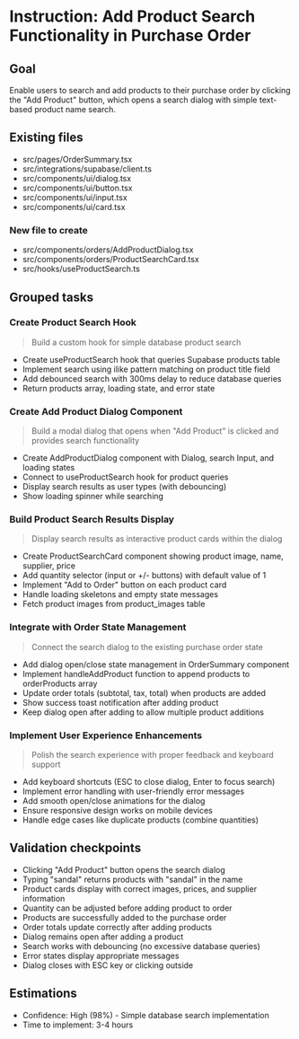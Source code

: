 # Instruction: Add Product Search Functionality in Purchase Order

## Goal

Enable users to search and add products to their purchase order by clicking the "Add Product" button, which opens a search dialog with simple text-based product name search.

## Existing files

- src/pages/OrderSummary.tsx
- src/integrations/supabase/client.ts
- src/components/ui/dialog.tsx
- src/components/ui/button.tsx
- src/components/ui/input.tsx
- src/components/ui/card.tsx

### New file to create

- src/components/orders/AddProductDialog.tsx
- src/components/orders/ProductSearchCard.tsx
- src/hooks/useProductSearch.ts

## Grouped tasks

### Create Product Search Hook

> Build a custom hook for simple database product search

- Create useProductSearch hook that queries Supabase products table
- Implement search using ilike pattern matching on product title field
- Add debounced search with 300ms delay to reduce database queries
- Return products array, loading state, and error state

### Create Add Product Dialog Component

> Build a modal dialog that opens when "Add Product" is clicked and provides search functionality

- Create AddProductDialog component with Dialog, search Input, and loading states
- Connect to useProductSearch hook for product queries
- Display search results as user types (with debouncing)
- Show loading spinner while searching

### Build Product Search Results Display

> Display search results as interactive product cards within the dialog

- Create ProductSearchCard component showing product image, name, supplier, price
- Add quantity selector (input or +/- buttons) with default value of 1
- Implement "Add to Order" button on each product card
- Handle loading skeletons and empty state messages
- Fetch product images from product_images table

### Integrate with Order State Management

> Connect the search dialog to the existing purchase order state

- Add dialog open/close state management in OrderSummary component
- Implement handleAddProduct function to append products to orderProducts array
- Update order totals (subtotal, tax, total) when products are added
- Show success toast notification after adding product
- Keep dialog open after adding to allow multiple product additions

### Implement User Experience Enhancements

> Polish the search experience with proper feedback and keyboard support

- Add keyboard shortcuts (ESC to close dialog, Enter to focus search)
- Implement error handling with user-friendly error messages
- Add smooth open/close animations for the dialog
- Ensure responsive design works on mobile devices
- Handle edge cases like duplicate products (combine quantities)

## Validation checkpoints

- Clicking "Add Product" button opens the search dialog
- Typing "sandal" returns products with "sandal" in the name
- Product cards display with correct images, prices, and supplier information
- Quantity can be adjusted before adding product to order
- Products are successfully added to the purchase order
- Order totals update correctly after adding products
- Dialog remains open after adding a product
- Search works with debouncing (no excessive database queries)
- Error states display appropriate messages
- Dialog closes with ESC key or clicking outside

## Estimations

- Confidence: High (98%) - Simple database search implementation
- Time to implement: 3-4 hours